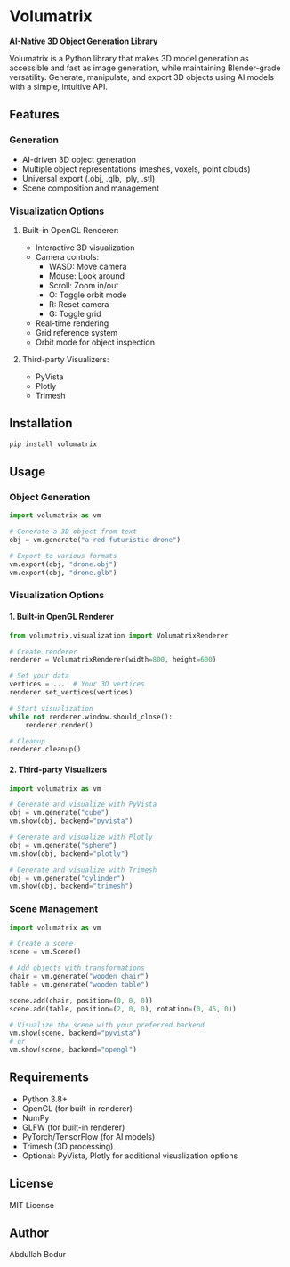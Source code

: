 # Volumatrix

**AI-Native 3D Object Generation Library**

Volumatrix is a Python library that makes 3D model generation as accessible and fast as image generation, while maintaining Blender-grade versatility. Generate, manipulate, and export 3D objects using AI models with a simple, intuitive API.

## Features

### Generation
- AI-driven 3D object generation
- Multiple object representations (meshes, voxels, point clouds)
- Universal export (.obj, .glb, .ply, .stl)
- Scene composition and management

### Visualization Options
1. Built-in OpenGL Renderer:
   - Interactive 3D visualization
   - Camera controls:
     - WASD: Move camera
     - Mouse: Look around
     - Scroll: Zoom in/out
     - O: Toggle orbit mode
     - R: Reset camera
     - G: Toggle grid
   - Real-time rendering
   - Grid reference system
   - Orbit mode for object inspection

2. Third-party Visualizers:
   - PyVista
   - Plotly
   - Trimesh

## Installation

```bash
pip install volumatrix
```

## Usage

### Object Generation
```python
import volumatrix as vm

# Generate a 3D object from text
obj = vm.generate("a red futuristic drone")

# Export to various formats
vm.export(obj, "drone.obj")
vm.export(obj, "drone.glb")
```

### Visualization Options

#### 1. Built-in OpenGL Renderer
```python
from volumatrix.visualization import VolumatrixRenderer

# Create renderer
renderer = VolumatrixRenderer(width=800, height=600)

# Set your data
vertices = ...  # Your 3D vertices
renderer.set_vertices(vertices)

# Start visualization
while not renderer.window.should_close():
    renderer.render()

# Cleanup
renderer.cleanup()
```

#### 2. Third-party Visualizers
```python
import volumatrix as vm

# Generate and visualize with PyVista
obj = vm.generate("cube")
vm.show(obj, backend="pyvista")

# Generate and visualize with Plotly
obj = vm.generate("sphere")
vm.show(obj, backend="plotly")

# Generate and visualize with Trimesh
obj = vm.generate("cylinder")
vm.show(obj, backend="trimesh")
```

### Scene Management
```python
import volumatrix as vm

# Create a scene
scene = vm.Scene()

# Add objects with transformations
chair = vm.generate("wooden chair")
table = vm.generate("wooden table")

scene.add(chair, position=(0, 0, 0))
scene.add(table, position=(2, 0, 0), rotation=(0, 45, 0))

# Visualize the scene with your preferred backend
vm.show(scene, backend="pyvista")
# or
vm.show(scene, backend="opengl")
```

## Requirements

- Python 3.8+
- OpenGL (for built-in renderer)
- NumPy
- GLFW (for built-in renderer)
- PyTorch/TensorFlow (for AI models)
- Trimesh (3D processing)
- Optional: PyVista, Plotly for additional visualization options

## License

MIT License

## Author

Abdullah Bodur
